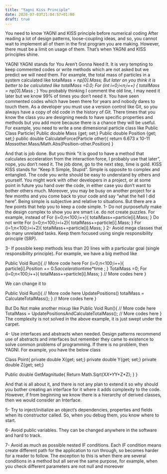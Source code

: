 ```yaml
---
title: "Yagni Kiss Principle"
date: 2020-07-03T21:04:57+01:00
draft: true
---
```


You need to know YAGNI and KISS principle before numerical coding
After reading a lot of design patterns, loose-coupling ideas, and so, you cannot wait to implement all of them in the first program you are making. However, there must be a limit on usage of them. That’s when YAGNI and KISS principles shine.

YAGNI
YAGNI stands for You Aren’t Gonna Need It. It is very tempting to keep commented codes or write methods which are not asked but we predict we will need them. For example, the total mass of particles in a system calculated like
totalMass = n*p[0].Mass;
But later on you think it is better to be calculated like
totalMass =0.0;
For (int i=0;i<n;i++) { totalMass = n*p[0].Mass ; }
You probably thinking I comment the old line, I may need it later but we know 99%  of times you don’t need it. You have seen commented codes which have been there for years and nobody dares to touch them. As a developer you must use a version control like Git, so you always have a copy of old code in the history of Git.
There times that you know the class you are designing needs to have specific properties and methods but you add more because there is a chance they will be useful. For example, you need to write a one dimensional particle class like
Public Class Particle{
      Public double Mass {get; set;}
      Public double Position {get; set;}
      public   double  CalculateForce(Particle other){
      return 6.673 x 10-11 *Mass*other.Mass/Math.Abs(Position-other.Position)
}

And that is job done. But you think “it is good to have a method that calculates acceleration from the interaction force, I probably use that later”, nope, you don’t need it. The job done, go to the next step, time is gold.
KISS 
KISS stands for “Keep It Simple, Stupid”. Simple is opposite to complex and entangled. The code you write should be easy to understand by others and yourself. You might work with other developers in a project, or at some point in future you hand over the code, in either case you don’t want to bother others much. Moreover, you may be busy on another project for a few months and you come back to your code and say “what the hell I did here”. Being simple is subjective and relative to situations. But there are a few points that help you to keep a code simple.
1-	Do not purposefully make the design complex to show you are smart i.e. do not create puzzles. For example, instead of 
For (i=0;n<100;i++){
 totalMass+=particle[i].Mass;
}
Do not write
For (i=0;n<100;i=i+2){
totalMass+=particle[i].Mass;
}
For (i=1;n<100;i=i+2){
totalMass+=particle[i].Mass;
}
2-	Avoid mega classes that do many unrelated tasks. Keep them focused using single responsibility principle (SRP). 

3-	If possible keep methods less than 20 lines with a particular goal (single responsibility principle). For example, we have a big method like

Public Void Run(){
// More code here
For (i=0;n<100;i++){
particle[i].Position += 0.5*acceleration*time*time ;
}
TotalMass =0;
For (i=0;n<100;i++){
totalMass+=particle[i].Mass;
}
// More codes here
}

We can change it to

Public Void Run(){
// More code here
UpdatePositions()
totalMass = CalculateTotalMass();
}
// More codes here
}

But Do Not make another mixup like
Public Void Run(){
// More code here
TotalMass = UpdatePositionsAndCalculateTotalMass();
// More codes here
}
The complexity is not solved in the above example, it is just swept under the carpet.

4-	Use interfaces and abstracts when needed. Design patterns recommend use of abstracts and interfaces but remember they came to existence to solve common problems of programming. If there is no problem, then YAGNI. For example, you have the below class

Class Point{
private double X{get; set;}
private double Y{get; set;}
private double Z{get; set;}

Public double GetMagnitude{
	Return Math.Sqrt(X*X+Y*Y+Z*Z);
}
}

And that is all about it, and there is not any plan to extend it so why should you bother creating an interface for it where it adds complexity to the code. However, if from beginning we know there is a hierarchy of derived classes, then we would consider an Interface.

5-	Try to inject/initialize an object’s dependencies, properties and fields when its constructor called.  So, when you debug them, you know where to start.

6-	Avoid public variables. They can be changed anywhere in the software and hard to track.

7-	Avoid as much as possible nested IF conditions. Each IF condition means create different path for the application to run through, so becomes harder for a reader to follow. The exception to this is when there are several conditions in a method but all serve the same purpose, for example, when you check different parameters are not null and moreover 


